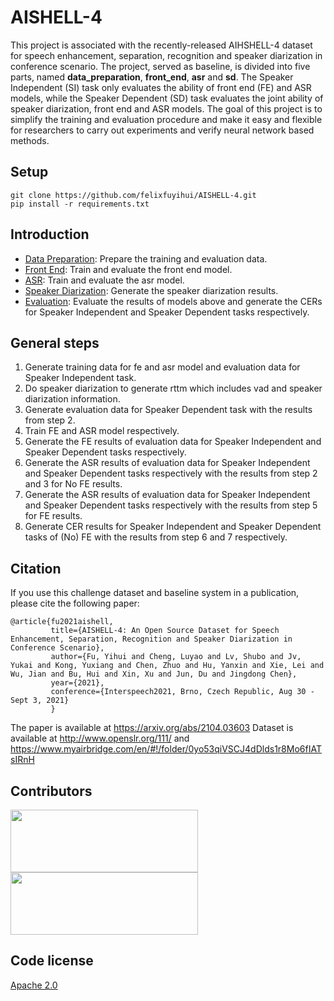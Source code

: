# AISHELL-4

This project is associated with the recently-released AIHSHELL-4 dataset for speech enhancement, separation, recognition and speaker diarization in conference scenario. The project, served as baseline, is divided into five parts, named **data_preparation**, **front_end**, **asr** and **sd**. The Speaker Independent (SI) task only evaluates the ability of front end (FE) and ASR models, while the Speaker Dependent (SD) task evaluates the joint ability of speaker diarization, front end and ASR models. The goal of this project is to simplify the training and evaluation procedure and make it easy and flexible for researchers to carry out experiments and verify neural network based methods.

## Setup

```shell
git clone https://github.com/felixfuyihui/AISHELL-4.git
pip install -r requirements.txt
```
## Introduction

* [Data Preparation](data_preparation): Prepare the training and evaluation data.
* [Front End](front_end): Train and evaluate the front end model. 
* [ASR](asr): Train and evaluate the asr model. 
* [Speaker Diarization](sd): Generate the speaker diarization results. 
* [Evaluation](eval): Evaluate the results of models above and generate the CERs for Speaker Independent and Speaker Dependent tasks respectively.

## General steps
1. Generate training data for fe and asr model and evaluation data for Speaker Independent task.
2. Do speaker diarization to generate rttm which includes vad and speaker diarization information.
3. Generate evaluation data for Speaker Dependent task with the results from step 2.
4. Train FE and ASR model respectively.
5. Generate the FE results of evaluation data for Speaker Independent and Speaker Dependent tasks respectively.
6. Generate the ASR results of evaluation data for Speaker Independent and Speaker Dependent tasks respectively with the results from step 2 and 3 for No FE results.
7. Generate the ASR results of evaluation data for Speaker Independent and Speaker Dependent tasks respectively with the results from step 5 for FE results.
8. Generate CER results for Speaker Independent and Speaker Dependent tasks of (No) FE with the results from step 6 and 7 respectively.




## Citation
If you use this challenge dataset and baseline system in a publication, please cite the following paper:

    @article{fu2021aishell,
             title={AISHELL-4: An Open Source Dataset for Speech Enhancement, Separation, Recognition and Speaker Diarization in Conference Scenario},
             author={Fu, Yihui and Cheng, Luyao and Lv, Shubo and Jv, Yukai and Kong, Yuxiang and Chen, Zhuo and Hu, Yanxin and Xie, Lei and Wu, Jian and Bu, Hui and Xin, Xu and Jun, Du and Jingdong Chen},
             year={2021},
             conference={Interspeech2021, Brno, Czech Republic, Aug 30 - Sept 3, 2021}
             }
The paper is available at https://arxiv.org/abs/2104.03603
Dataset is available at http://www.openslr.org/111/ and https://www.myairbridge.com/en/#!/folder/0yo53qiVSCJ4dDlds1r8Mo6fIATsIRnH
    
## Contributors

[<img width="300" height="100" src="https://github.com/felixfuyihui/AISHELL-4/blob/master/fig_aslp.jpg"/>](http://www.nwpu-aslp.org/)[<img width="300" height="100" src="https://github.com/felixfuyihui/AISHELL-4/blob/master/fig_aishell.jpg"/>](http://www.aishelltech.com/sy)
## Code license 

[Apache 2.0](./LICENSE)

